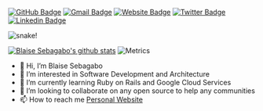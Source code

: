 [![GitHub Badge](https://img.shields.io/badge/-@blaiseAI-%23181717?style=flat&logo=github)](https://github.com/blaiseAI) [![Gmail Badge](https://img.shields.io/badge/-blaise@hellothe.re-c14438?style=flat&logo=Gmail&logoColor=white&link=mailto:blaise@hellothe.re)](mailto:blaise@hellothe.re) [![Website Badge](https://img.shields.io/website?color=0ab9e6&style=flat&up_message=seblaise.dev&url=http%3A%2F%2Fseblaise.dev%2F)](https://seblaise.dev) [![Twitter Badge](https://img.shields.io/badge/-@BlaiseSebagabo-1ca0f1?style=flat&labelColor=1ca0f1&logo=twitter&logoColor=white&link=https://twitter.com/BlaiseSebagabo)](https://twitter.com/BlaiseSebagabo) [![Linkedin Badge](https://img.shields.io/badge/-@blaise94-blue?style=flat&logo=Linkedin&logoColor=white&link=https://www.linkedin.com/in/blaise94/)](https://www.linkedin.com/in/blaise94/)

<picture>
 <source media="(prefers-color-scheme: dark)" srcset="https://raw.githubusercontent.com/blaiseAI/blaiseAI/output/github-contribution-grid-snake-dark.svg">
 <img alt="snake!" src="https://raw.githubusercontent.com/blaiseAI/suren-atoyan/output/github-contribution-grid-snake-light.svg">
</picture>


[![Blaise Sebagabo's github stats](https://github-readme-stats.vercel.app/api?username=blaiseAI&show_icons=true&theme=tokyonight&include_all_commits=true&count_private=true&hide=issues,contribs)](https://github.com/anuraghazra/github-readme-stats)
![Metrics](https://metrics.lecoq.io/blaiseAI?template=classic&lines=1&isocalendar=1&base=header%2C%20activity%2C%20community%2C%20repositories%2C%20metadata&base.indepth=false&base.hireable=false&base.skip=false&isocalendar=false&isocalendar.duration=full-year&lines=false&lines.sections=base&lines.repositories.limit=4&lines.history.limit=1&config.timezone=America%2FEdmonton)

- 👋 Hi, I’m Blaise Sebagabo
- 👀 I’m interested in Software Development and Architecture
- 🌱 I’m currently learning Ruby on Rails and Google Cloud Services
- 💞️ I’m looking to collaborate on any open source to help any communities
- 📫 How to reach me [Personal Website](seblaise.dev)

<!---
blaiseAI/blaiseAI is a ✨ special ✨ repository because its `README.md` (this file) appears on your GitHub profile.
You can click the Preview link to take a look at your changes.
--->
